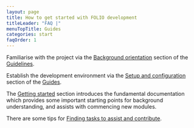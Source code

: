 ```yaml
---
layout: page
title: How to get started with FOLIO development
titleLeader: "FAQ |"
menuTopTitle: Guides
categories: start
faqOrder: 1
---
```


Familiarise with the project via the [Background orientation](/guidelines/#background-orientation) section of the [Guidelines](/guidelines/).

Establish the development environment via the [Setup and configuration](/guides/#setup-and-configuration) section of the [Guides](/guides/).

The [Getting started](/start/) section introduces the fundamental documentation which provides some important starting points for background understanding, and assists with commencing new modules.

There are some tips for [Finding tasks to assist and contribute](/guides/find-tasks/).
